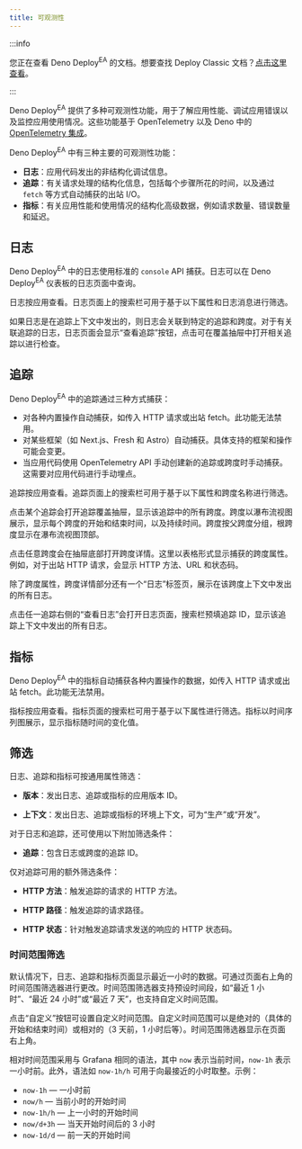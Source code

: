 ```yaml
---
title: 可观测性
---
```


:::info

您正在查看 Deno Deploy<sup>EA</sup> 的文档。想要查找 Deploy Classic 文档？[点击这里查看](/deploy/)。

:::

Deno Deploy<sup>EA</sup> 提供了多种可观测性功能，用于了解应用性能、调试应用错误以及监控应用使用情况。这些功能基于 OpenTelemetry 以及 Deno 中的 [OpenTelemetry 集成](/runtime/fundamentals/open_telemetry/)。

Deno Deploy<sup>EA</sup> 中有三种主要的可观测性功能：

- **日志**：应用代码发出的非结构化调试信息。
- **追踪**：有关请求处理的结构化信息，包括每个步骤所花的时间，以及通过 `fetch` 等方式自动捕获的出站 I/O。
- **指标**：有关应用性能和使用情况的结构化高级数据，例如请求数量、错误数量和延迟。

## 日志

Deno Deploy<sup>EA</sup> 中的日志使用标准的 `console` API 捕获。日志可以在 Deno Deploy<sup>EA</sup> 仪表板的日志页面中查询。

日志按应用查看。日志页面上的搜索栏可用于基于以下属性和日志消息进行筛选。

如果日志是在追踪上下文中发出的，则日志会关联到特定的追踪和跨度。对于有关联追踪的日志，日志页面会显示“查看追踪”按钮，点击可在覆盖抽屉中打开相关追踪以进行检查。

## 追踪

Deno Deploy<sup>EA</sup> 中的追踪通过三种方式捕获：

- 对各种内置操作自动捕获，如传入 HTTP 请求或出站 fetch。此功能无法禁用。
- 对某些框架（如 Next.js、Fresh 和 Astro）自动捕获。具体支持的框架和操作可能会变更。
- 当应用代码使用 OpenTelemetry API 手动创建新的追踪或跨度时手动捕获。这需要对应用代码进行手动埋点。

追踪按应用查看。追踪页面上的搜索栏可用于基于以下属性和跨度名称进行筛选。

点击某个追踪会打开追踪覆盖抽屉，显示该追踪中的所有跨度。跨度以瀑布流视图展示，显示每个跨度的开始和结束时间，以及持续时间。跨度按父跨度分组，根跨度显示在瀑布流视图顶部。

点击任意跨度会在抽屉底部打开跨度详情。这里以表格形式显示捕获的跨度属性。例如，对于出站 HTTP 请求，会显示 HTTP 方法、URL 和状态码。

除了跨度属性，跨度详情部分还有一个“日志”标签页，展示在该跨度上下文中发出的所有日志。

点击任一追踪右侧的“查看日志”会打开日志页面，搜索栏预填追踪 ID，显示该追踪上下文中发出的所有日志。

## 指标

Deno Deploy<sup>EA</sup> 中的指标自动捕获各种内置操作的数据，如传入 HTTP 请求或出站 fetch。此功能无法禁用。

指标按应用查看。指标页面的搜索栏可用于基于以下属性进行筛选。指标以时间序列图展示，显示指标随时间的变化值。

## 筛选

日志、追踪和指标可按通用属性筛选：

- **版本**：发出日志、追踪或指标的应用版本 ID。

- **上下文**：发出日志、追踪或指标的环境上下文，可为“生产”或“开发”。

对于日志和追踪，还可使用以下附加筛选条件：

- **追踪**：包含日志或跨度的追踪 ID。

仅对追踪可用的额外筛选条件：

- **HTTP 方法**：触发追踪的请求的 HTTP 方法。

- **HTTP 路径**：触发追踪的请求路径。

- **HTTP 状态**：针对触发追踪请求发送的响应的 HTTP 状态码。

### 时间范围筛选

默认情况下，日志、追踪和指标页面显示最近一小时的数据。可通过页面右上角的时间范围筛选器进行更改。时间范围筛选器支持预设时间段，如“最近 1 小时”、“最近 24 小时”或“最近 7 天”，也支持自定义时间范围。

点击“自定义”按钮可设置自定义时间范围。自定义时间范围可以是绝对的（具体的开始和结束时间）或相对的（3 天前，1 小时后等）。时间范围筛选器显示在页面右上角。

相对时间范围采用与 Grafana 相同的语法，其中 `now` 表示当前时间，`now-1h` 表示一小时前。此外，语法如 `now-1h/h` 可用于向最接近的小时取整。示例：

- `now-1h` — 一小时前
- `now/h` — 当前小时的开始时间
- `now-1h/h` — 上一小时的开始时间
- `now/d+3h` — 当天开始时间后的 3 小时
- `now-1d/d` — 前一天的开始时间